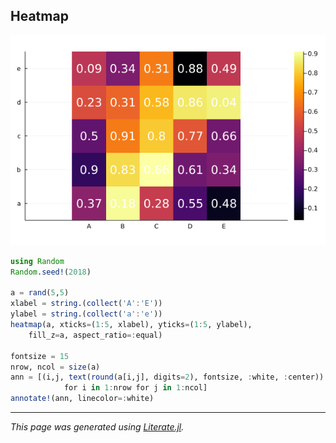 ## Heatmap

![heatmap.png](images/heatmap.png)

````julia
using Random
Random.seed!(2018)

a = rand(5,5)
xlabel = string.(collect('A':'E'))
ylabel = string.(collect('a':'e'))
heatmap(a, xticks=(1:5, xlabel), yticks=(1:5, ylabel),
    fill_z=a, aspect_ratio=:equal)

fontsize = 15
nrow, ncol = size(a)
ann = [(i,j, text(round(a[i,j], digits=2), fontsize, :white, :center))
            for i in 1:nrow for j in 1:ncol]
annotate!(ann, linecolor=:white)
````

---

*This page was generated using [Literate.jl](https://github.com/fredrikekre/Literate.jl).*

